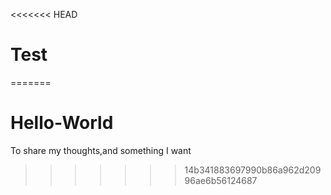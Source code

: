 <<<<<<< HEAD
# Test
=======
# Hello-World
To share my thoughts,and something I want
>>>>>>> 14b341883697990b86a962d20996ae6b56124687
